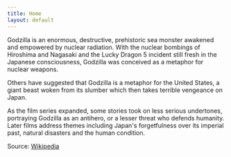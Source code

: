 ```yaml
---
title: Home
layout: default
---
```

Godzilla is an enormous, destructive, prehistoric sea monster awakened and empowered by nuclear radiation. With the nuclear bombings of Hiroshima and Nagasaki and the Lucky Dragon 5 incident still fresh in the Japanese
consciousness, Godzilla was conceived as a metaphor for nuclear weapons.

 Others have suggested that Godzilla is a metaphor for the United States, a giant beast woken from its slumber which then takes terrible vengeance on Japan.

 As the film series expanded, some stories took on less serious undertones, portraying Godzilla as an antihero, or a lesser threat who defends humanity. Later films address themes including Japan's forgetfulness over its imperial past, natural disasters and the human condition.

 Source: [Wikipedia](https://en.wikipedia.org/wiki/Godzilla)
